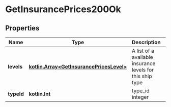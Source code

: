 
# GetInsurancePrices200Ok

## Properties
Name | Type | Description | Notes
------------ | ------------- | ------------- | -------------
**levels** | [**kotlin.Array&lt;GetInsurancePricesLevel&gt;**](GetInsurancePricesLevel.md) | A list of a available insurance levels for this ship type | 
**typeId** | **kotlin.Int** | type_id integer | 



